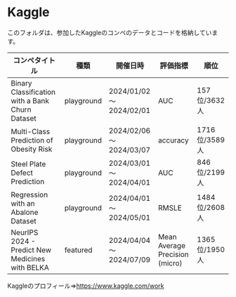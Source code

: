 # Kaggle
このフォルダは、参加したKaggleのコンペのデータとコードを格納しています。

| コンペタイトル             | 種類 | 開催日時               | 評価指標 | 順位        | 
| -------------------------- | -------- | ---------------------- | -------- | ----------- | 
| Binary Classification with a Bank Churn Dataset       | playground | 2024/01/02～2024/02/01 |   AUC    | 157位/3632人 | 
| Multi-Class Prediction of Obesity Risk                | playground | 2024/02/06～2024/03/07 | accuracy | 1716位/3589人 | 
| Steel Plate Defect Prediction                         | playground | 2024/03/01～2024/04/01 |   AUC    | 846位/2199人 | 
| Regression with an Abalone Dataset                    | playground | 2024/04/01～2024/05/01 |  RMSLE   | 1484位/2608人 | 
| NeurIPS 2024 - Predict New Medicines with BELKA          |  featured  | 2024/04/04～2024/07/09 |Mean Average Precision (micro)| 1365位/1950人 | 

Kaggleのプロフィール⇒https://www.kaggle.com/work
